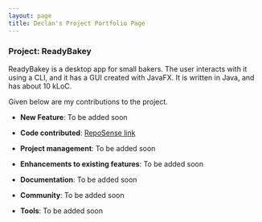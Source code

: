 ```yaml
---
layout: page
title: Declan's Project Portfolio Page
---
```


### Project: ReadyBakey

ReadyBakey is a desktop app for small bakers.  The user interacts with it using a CLI, and it has a GUI created with JavaFX. It is written in Java, and has about 10 kLoC.

Given below are my contributions to the project.

* **New Feature**: To be added soon

* **Code contributed**: [RepoSense link]()

* **Project management**:
  To be added soon

* **Enhancements to existing features**:
  To be added soon

* **Documentation**:
  To be added soon

* **Community**:
  To be added soon

* **Tools**: To be added soon
